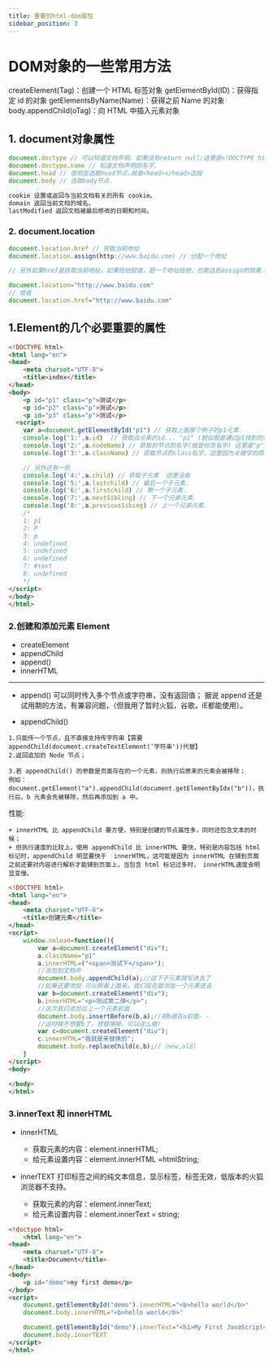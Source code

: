 ```yaml
---
title: 重要的html-dom属性
sidebar_position: 3
---
```


# DOM对象的一些常用方法

createElement(Tag)：创建一个 HTML 标签对象
getElementById(ID)：获得指定 id 的对象
getElementsByName(Name)：获得之前 Name 的对象
body.appendChild(oTag)：向 HTML 中插入元素对象

## 1. document对象属性
```js
document.doctype // 可以知道文档声明，如果没有return null;这里是<!DOCTYPE html>
document.doctype.name // 知道文档声明的名字.
document.head // 很明显选取head节点.就是<head></head>这段
document.body // 选取body节点.

cookie 设置或返回与当前文档有关的所有 cookie。
domain 返回当前文档的域名。
lastModified 返回文档被最后修改的日期和时间。
```

### 2. document.location
```js
document.location.href // 获取当前地址
document.location.assign(http://www.baidu.com) // 分配一个地址

// 另外如果href是获取当前地址，如果给他赋值，把一个地址给他，也能达到assign的效果；

document.location="http://www.baidu.com"
// 或者
document.location.href="http://www.baidu.com"
```

## 1.Element的几个必要重要的属性
```html
<!DOCTYPE html>
<html lang="en">
<head>
    <meta charset="UTF-8">
    <title>index</title>
</head>
<body>
    <p id="p1" class="p">测试</p>
    <p id="p2" class="p">测试</p>
    <p id="p3" class="p">测试</p>
  <script>
    var a=document.getElementById("p1") // 获取上面那个例子的p1元素.
    console.log('1:',a.id)  // 获取该元素的id... "p1" (貌似就是通过p1找到的他- -)
    console.log('2:',a.nodeName) // 获取到节点的名字(就是标签名字) 这里是"p"
    console.log('3:',a.className) // 获取节点的class名字，这里因为关键字的原因，只能用className;

    // 另外还有一些
    console.log('4:',a.child) // 获取子元素  这里没有
    console.log('5:',a.lastchild) // 最后一个子元素.
    console.log('6:',a.firstchild) // 第一个子元素.
    console.log('7:',a.nextSibling) // 下一个兄弟元素.
    console.log('8:',a.previousSibing) // 上一个兄弟元素.
    /*
    1: p1
    2: P
    3: p
    4: undefined
    5: undefined
    6: undefined
    7: #text
    8: undefined
    */
</script>
</body>
</html>
```

### 2.创建和添加元素 Element
* createElement
* appendChild
* append()
* innerHTML
--------------------------
+ append()
可以同时传入多个节点或字符串，没有返回值；
据说 append 还是试用期的方法，有兼容问题，（但我用了暂时火狐，谷歌，iE都能使用）。

+ appendChild() 
```
1.只能传一个节点，且不直接支持传字符串【需要 appendChild(document.createTextElement('字符串'))代替】
2.返回追加的 Node 节点；

3.若 appendChild() 的参数是页面存在的一个元素，则执行后原来的元素会被移除；
例如：document.getElement("a").appendChild(document.getElementByIdx("b"))，执行后，b 元素会先被移除，然后再添加到 a 中。
```

性能:
```
+ innerHTML 比 appendChild 要方便，特别是创建的节点属性多，同时还包含文本的时候；
+ 但执行速度的比较上，使用 appendChild 比 innerHTML 要快，特别是内容包括 html 标记时，appendChild 明显要快于  innerHTML，这可能是因为 innerHTML 在铺到页面之前还要对内容进行解析才能铺到页面上，当包含 html 标记过多时， innerHTML速度会明显变慢。
```


```html
<!DOCTYPE html>
<html lang="en">
<head>
    <meta charset="UTF-8">
    <title>创建元素</title>
</head>
<script>
    window.onload=function(){
        var a=document.createElement("div");
        a.className="p1"
        a.innerHTML=("<span>测试下</span>");
        //添加到文档中
        document.body.appendChild(a);//这下子元素就写进去了
        //如果还要添加 可以照着上面来，我们现在就添加一个元素进去
        var b=document.createElement("div");
        b.innerHTML="<p>测试第二弹</p>";
        //这次我们添加在上一个元素前面
        document.body.insertBefore(b,a);//把b插在a前面- -
        //这时候不想要b了，想替换掉，可以这么做!
        var c=document.createElement("div");
        c.innerHTML="我就是来替换的";
        document.body.replaceChild(c,b);//（new,old）
    }
</script>
<body>

</body>
</html>
```

### 3.innerText 和 innerHTML
* innerHTML
  * 获取元素的内容：element.innerHTML;
  * 给元素设置内容：element.innerHTML =htmlString;

* innerTEXT
打印标签之间的纯文本信息，显示标签，标签无效，低版本的火狐浏览器不支持。
  * 获取元素的内容：element.innerText;
  * 给元素设置内容：element.innerText = string;
```html
<!doctype html>
    <html lang="en">
<head>
    <meta charset="UTF-8">
    <title>Document</title>
</head>
<body>
    <p id="demo">my first demo</p>
</body>
<script>
    document.getElementById("demo").innerHTML="<b>hello world</b>"
    document.body.innerHTML="<b>hello world</b>"

    document.getElementById("demo").innerText="<h1>My First JavaScript</h1>";
    document.body.innerTEXT
</script>
</html>
```
